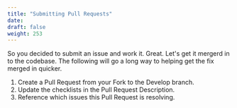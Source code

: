 ```yaml
---
title: "Submitting Pull Requests"
date: 
draft: false
weight: 253
---
```



So you decided to submit an issue and work it.  Great. Let's get it mergerd in to the codebase. The following will go a long way to helping get the fix merged in quicker.

1. Create a Pull Request from your Fork to the Develop branch.
2. Update the checklists in the Pull Request Description.
3. Reference which issues this Pull Request is resolving.


